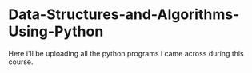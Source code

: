 # Data-Structures-and-Algorithms-Using-Python

Here i'll be uploading all the python programs i came across during this course.
